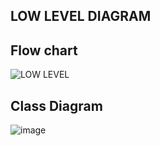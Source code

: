 ## LOW LEVEL DIAGRAM

## Flow chart

![LOW LEVEL](https://user-images.githubusercontent.com/94435852/146064562-b12912e5-847f-4ee1-ab37-3ef438335961.jpeg)

## Class Diagram

![image](https://user-images.githubusercontent.com/94309132/146014374-0f812b0f-bcf0-4321-b9f1-c5d1d97053e8.png)


